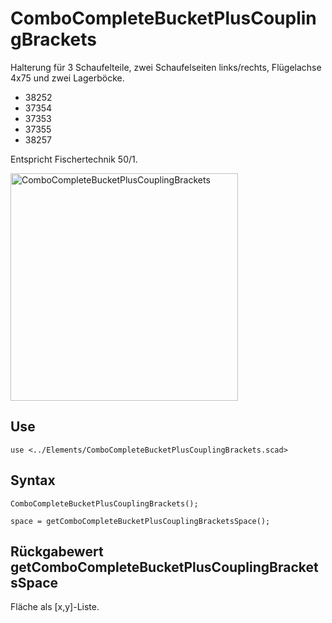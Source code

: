 # ComboCompleteBucketPlusCouplingBrackets

Halterung für 3 Schaufelteile, zwei Schaufelseiten links/rechts, Flügelachse 4x75 und zwei Lagerböcke.

- 38252
- 37354
- 37353
- 37355
- 38257

Entspricht Fischertechnik 50/1.

<img width="364" alt="ComboCompleteBucketPlusCouplingBrackets" src="https://user-images.githubusercontent.com/48654609/167248918-f9fe2748-fc99-44b8-ba32-e13b436e0075.png">

## Use
```
use <../Elements/ComboCompleteBucketPlusCouplingBrackets.scad>
```

## Syntax
```
ComboCompleteBucketPlusCouplingBrackets();

space = getComboCompleteBucketPlusCouplingBracketsSpace();
```

## Rückgabewert getComboCompleteBucketPlusCouplingBracketsSpace
Fläche als \[x,y]-Liste.

